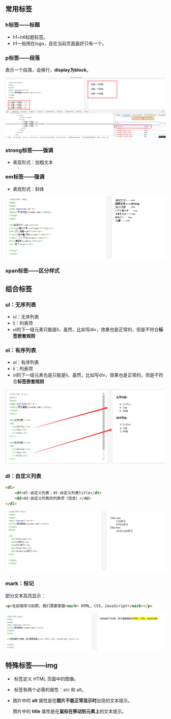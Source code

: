 ## 常用标签

### h标签——标题

- h1~h6标题标签。
- h1一般用在logo，且在当前页面最好只有一个。



### p标签——段落

表示一个段落，会换行，**display为block**。

![段落](../../assets/p标签.png "p标签")



### strong标签——强调

- 表现形式：加粗文本



### em标签——强调

- 表现形式：斜体

![各类文本标签](../../assets/文本标签.png "各类文本标签")





### span标签——区分样式



## 组合标签

### ul：无序列表

- ul：无序列表
- li：列表项
- ul的下一级元素只能是li，虽然，比如写div，效果也是正常的，但是不符合**标签嵌套规则**



### ol：有序列表

- ol：有序列表
- li：列表项
- ol的下一级元素也是只能是li，虽然，比如写div，效果也是正常的，但是不符合**标签嵌套规则**

![列表标签](../../assets/列表标签.png "列表标签")





### dl：自定义列表

```html
<dl>
    <dt>dl-自定义列表；dt-自定义列表title</dt>
    <dd>dd-自定义列表的列表项（信息）</dd>
</dl>
```

![dl标签](../../assets/dl标签.png "dl标签")



### mark：标记

部分文本高亮显示：

```html
<p>在前端学习初期，我们需要掌握<mark> HTML、CSS、JavaScript</mark></p>
```

![mark标签](../../assets/mark标签.png "mark标签")



## 特殊标签——img

- <img> 标签定义 HTML 页面中的图像。

- <img> 标签有两个必需的属性：src 和 alt。

- 图片中的 **alt** 属性是在**图片不能正常显示时**出现的文本提示。

  图片中的 **title** 属性是在**鼠标在移动到元素上**的文本提示。

[^ 注释]: 从技术上讲，图像并不会插入 HTML 页面中，而是链接到 HTML 页面上。<img> 标签的作用是为被引用的图像创建占位符。
[^ 提示]: 通过在 <a> 标签中嵌套 <img> 标签，给图像添加到另一个文档的链接。

